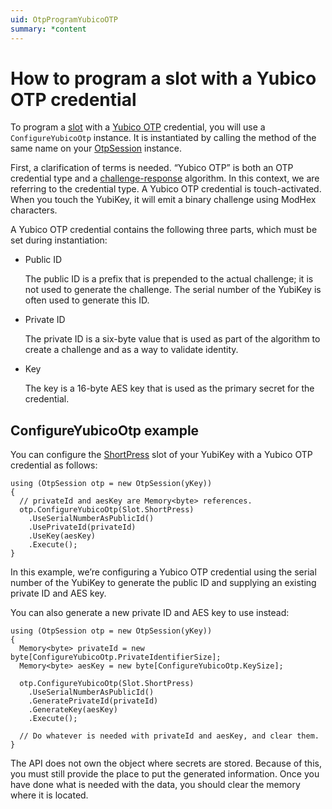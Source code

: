 ```yaml
---
uid: OtpProgramYubicoOTP
summary: *content
---
```


<!-- Copyright 2021 Yubico AB

Licensed under the Apache License, Version 2.0 (the "License");
you may not use this file except in compliance with the License.
You may obtain a copy of the License at

    http://www.apache.org/licenses/LICENSE-2.0

Unless required by applicable law or agreed to in writing, software
distributed under the License is distributed on an "AS IS" BASIS,
WITHOUT WARRANTIES OR CONDITIONS OF ANY KIND, either express or implied.
See the License for the specific language governing permissions and
limitations under the License. -->

# How to program a slot with a Yubico OTP credential

To program a [slot](xref:OtpSlots) with a [Yubico OTP](xref:OtpYubicoOtp) credential, you will use a ```ConfigureYubicoOtp``` instance. It is instantiated by calling the method of the same name on your [OtpSession](xref:Yubico.YubiKey.Otp.OtpSession) instance.

First, a clarification of terms is needed. “Yubico OTP” is both an OTP credential type and a [challenge-response](xref:OtpChallengeResponse) algorithm. In this context, we are referring to the credential type. A Yubico OTP credential is touch-activated. When you touch the YubiKey, it will emit a binary challenge using ModHex characters.

A Yubico OTP credential contains the following three parts, which must be set during instantiation:

* Public ID

   The public ID is a prefix that is prepended to the actual challenge; it is not used to generate the challenge. The serial number of the YubiKey is often used to generate this ID.

* Private ID

   The private ID is a six-byte value that is used as part of the algorithm to create a challenge and as a way to validate identity.

* Key

   The key is a 16-byte AES key that is used as the primary secret for the credential.

## ConfigureYubicoOtp example  

You can configure the [ShortPress](xref:Yubico.YubiKey.Otp.Slot.ShortPress) slot of your YubiKey with a Yubico OTP credential as follows:

```
using (OtpSession otp = new OtpSession(yKey))
{
  // privateId and aesKey are Memory<byte> references.
  otp.ConfigureYubicoOtp(Slot.ShortPress)
    .UseSerialNumberAsPublicId()
    .UsePrivateId(privateId)
    .UseKey(aesKey)
    .Execute();
}
```

In this example, we’re configuring a Yubico OTP credential using the serial number of the YubiKey to generate the public ID and supplying an existing private ID and AES key.

You can also generate a new private ID and AES key to use instead:

```
using (OtpSession otp = new OtpSession(yKey))
{
  Memory<byte> privateId = new byte[ConfigureYubicoOtp.PrivateIdentifierSize];
  Memory<byte> aesKey = new byte[ConfigureYubicoOtp.KeySize];

  otp.ConfigureYubicoOtp(Slot.ShortPress)
    .UseSerialNumberAsPublicId()
    .GeneratePrivateId(privateId)
    .GenerateKey(aesKey)
    .Execute();

  // Do whatever is needed with privateId and aesKey, and clear them.
}
```

The API does not own the object where secrets are stored. Because of this, you must still provide the place to put the generated information. Once you have done what is needed with the data, you should clear the memory where it is located.
